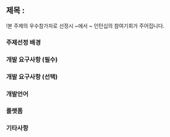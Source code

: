 ## 제목 : 
!본 주제의 우수참가자로 선정시 ~에서 ~ 인턴십의 참여기회가 주어집니다.

### 주제선정 배경


### 개발 요구사항 (필수)


### 개발 요구사항 (선택)


### 개발언어 


### 플랫폼


### 기타사항
